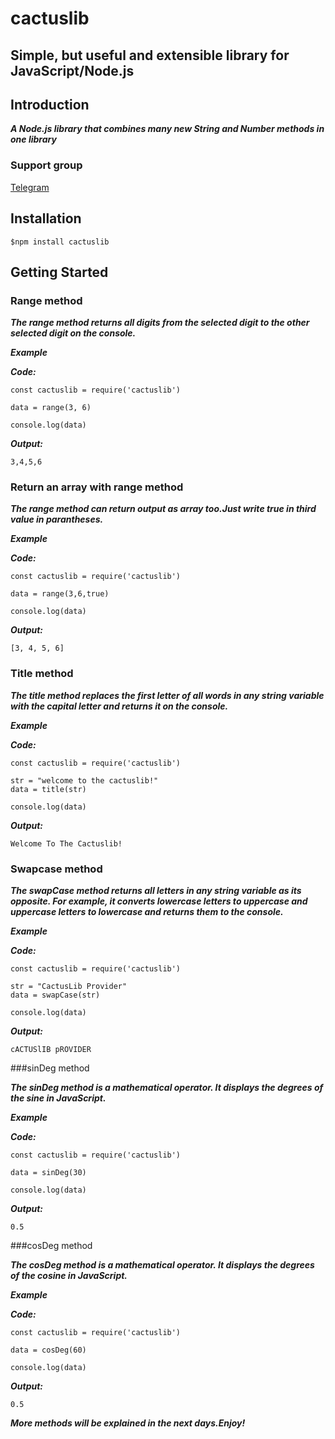 # cactuslib
## Simple, but useful and extensible library for JavaScript/Node.js


## Introduction
***A Node.js library that combines many new String and Number methods in one library***

### Support group

[Telegram](https://telegram.me/Cactuslib)
## Installation

```shellscript
$npm install cactuslib
```

## Getting Started

### Range method

***The range method returns all digits from the selected digit to the other selected digit on the console.***

***Example***

***Code:***
```
const cactuslib = require('cactuslib')

data = range(3, 6)

console.log(data)
```
***Output:***
```
3,4,5,6
```

### Return an array with range method

***The range method can return output as array too.Just write true in third value in parantheses.***

***Example***

***Code:***
```
const cactuslib = require('cactuslib')

data = range(3,6,true)

console.log(data)
```
***Output:***
```
[3, 4, 5, 6]
```

### Title method

***The title method replaces the first letter of all words in any string variable with the capital letter and returns it on the console.***

***Example***

***Code:***
```
const cactuslib = require('cactuslib')

str = "welcome to the cactuslib!"
data = title(str)

console.log(data)
```
***Output:***
```
Welcome To The Cactuslib!
```

### Swapcase method

***The swapCase method returns all letters in any string variable as its opposite. For example, it converts lowercase letters to uppercase and uppercase letters to lowercase and returns them to the console.***

***Example***

***Code:***
```
const cactuslib = require('cactuslib')

str = "CactusLib Provider"
data = swapCase(str)

console.log(data)
```
***Output:***
```
cACTUSlIB pROVIDER
```

###sinDeg method

***The sinDeg method is a mathematical operator. It displays the degrees of the sine in JavaScript.***

***Example***

***Code:***
```
const cactuslib = require('cactuslib')

data = sinDeg(30)

console.log(data)
```
***Output:***
```
0.5
```

###cosDeg method

***The cosDeg method is a mathematical operator. It displays the degrees of the cosine in JavaScript.***

***Example***

***Code:***
```
const cactuslib = require('cactuslib')

data = cosDeg(60)

console.log(data)
```
***Output:***
```
0.5
```

***More methods will be explained in the next days.Enjoy!***
